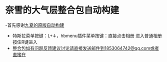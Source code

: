 # 奈雪的大气层整合包自动构建
-首先感谢[九夏的原版自动构建](https://github.com/JiuXia2025/SwitchScript)
- 特斯拉菜单按键：L+↓，hbmenu插件菜单按键：直接点击相册 进入普通相册按住R键进入
- 整合包如有问题反馈建议讨论请直接发送邮件到1853064742@qq.com或者直接在
